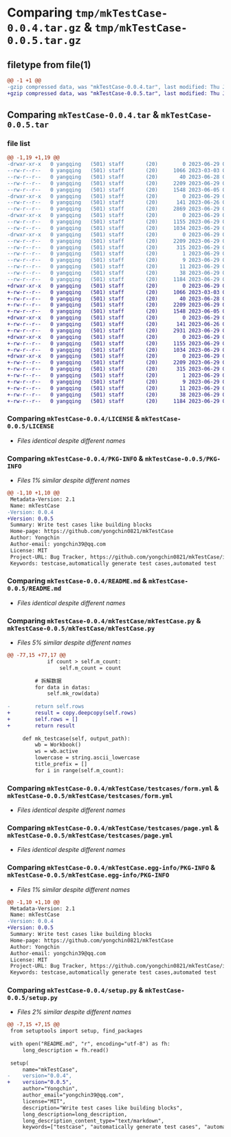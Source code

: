 # Comparing `tmp/mkTestCase-0.0.4.tar.gz` & `tmp/mkTestCase-0.0.5.tar.gz`

## filetype from file(1)

```diff
@@ -1 +1 @@
-gzip compressed data, was "mkTestCase-0.0.4.tar", last modified: Thu Jun 29 02:29:49 2023, max compression
+gzip compressed data, was "mkTestCase-0.0.5.tar", last modified: Thu Jun 29 07:31:49 2023, max compression
```

## Comparing `mkTestCase-0.0.4.tar` & `mkTestCase-0.0.5.tar`

### file list

```diff
@@ -1,19 +1,19 @@
-drwxr-xr-x   0 yangqing   (501) staff       (20)        0 2023-06-29 02:29:49.261788 mkTestCase-0.0.4/
--rw-r--r--   0 yangqing   (501) staff       (20)     1066 2023-03-03 07:16:54.000000 mkTestCase-0.0.4/LICENSE
--rw-r--r--   0 yangqing   (501) staff       (20)       40 2023-06-28 07:23:33.000000 mkTestCase-0.0.4/MANIFEST.in
--rw-r--r--   0 yangqing   (501) staff       (20)     2209 2023-06-29 02:29:49.261309 mkTestCase-0.0.4/PKG-INFO
--rw-r--r--   0 yangqing   (501) staff       (20)     1548 2023-06-05 08:46:44.000000 mkTestCase-0.0.4/README.md
-drwxr-xr-x   0 yangqing   (501) staff       (20)        0 2023-06-29 02:29:49.257521 mkTestCase-0.0.4/mkTestCase/
--rw-r--r--   0 yangqing   (501) staff       (20)      141 2023-06-26 06:18:54.000000 mkTestCase-0.0.4/mkTestCase/__init__.py
--rw-r--r--   0 yangqing   (501) staff       (20)     2869 2023-06-29 01:54:04.000000 mkTestCase-0.0.4/mkTestCase/mkTestCase.py
-drwxr-xr-x   0 yangqing   (501) staff       (20)        0 2023-06-29 02:29:49.260390 mkTestCase-0.0.4/mkTestCase/testcases/
--rw-r--r--   0 yangqing   (501) staff       (20)     1155 2023-06-29 01:50:49.000000 mkTestCase-0.0.4/mkTestCase/testcases/form.yml
--rw-r--r--   0 yangqing   (501) staff       (20)     1034 2023-06-29 01:56:22.000000 mkTestCase-0.0.4/mkTestCase/testcases/page.yml
-drwxr-xr-x   0 yangqing   (501) staff       (20)        0 2023-06-29 02:29:49.259269 mkTestCase-0.0.4/mkTestCase.egg-info/
--rw-r--r--   0 yangqing   (501) staff       (20)     2209 2023-06-29 02:29:49.000000 mkTestCase-0.0.4/mkTestCase.egg-info/PKG-INFO
--rw-r--r--   0 yangqing   (501) staff       (20)      315 2023-06-29 02:29:49.000000 mkTestCase-0.0.4/mkTestCase.egg-info/SOURCES.txt
--rw-r--r--   0 yangqing   (501) staff       (20)        1 2023-06-29 02:29:49.000000 mkTestCase-0.0.4/mkTestCase.egg-info/dependency_links.txt
--rw-r--r--   0 yangqing   (501) staff       (20)        9 2023-06-29 02:29:49.000000 mkTestCase-0.0.4/mkTestCase.egg-info/requires.txt
--rw-r--r--   0 yangqing   (501) staff       (20)       11 2023-06-29 02:29:49.000000 mkTestCase-0.0.4/mkTestCase.egg-info/top_level.txt
--rw-r--r--   0 yangqing   (501) staff       (20)       38 2023-06-29 02:29:49.261917 mkTestCase-0.0.4/setup.cfg
--rw-r--r--   0 yangqing   (501) staff       (20)     1184 2023-06-29 01:59:11.000000 mkTestCase-0.0.4/setup.py
+drwxr-xr-x   0 yangqing   (501) staff       (20)        0 2023-06-29 07:31:49.180988 mkTestCase-0.0.5/
+-rw-r--r--   0 yangqing   (501) staff       (20)     1066 2023-03-03 07:16:54.000000 mkTestCase-0.0.5/LICENSE
+-rw-r--r--   0 yangqing   (501) staff       (20)       40 2023-06-28 07:23:33.000000 mkTestCase-0.0.5/MANIFEST.in
+-rw-r--r--   0 yangqing   (501) staff       (20)     2209 2023-06-29 07:31:49.180586 mkTestCase-0.0.5/PKG-INFO
+-rw-r--r--   0 yangqing   (501) staff       (20)     1548 2023-06-05 08:46:44.000000 mkTestCase-0.0.5/README.md
+drwxr-xr-x   0 yangqing   (501) staff       (20)        0 2023-06-29 07:31:49.176461 mkTestCase-0.0.5/mkTestCase/
+-rw-r--r--   0 yangqing   (501) staff       (20)      141 2023-06-26 06:18:54.000000 mkTestCase-0.0.5/mkTestCase/__init__.py
+-rw-r--r--   0 yangqing   (501) staff       (20)     2931 2023-06-29 07:27:19.000000 mkTestCase-0.0.5/mkTestCase/mkTestCase.py
+drwxr-xr-x   0 yangqing   (501) staff       (20)        0 2023-06-29 07:31:49.179662 mkTestCase-0.0.5/mkTestCase/testcases/
+-rw-r--r--   0 yangqing   (501) staff       (20)     1155 2023-06-29 01:50:49.000000 mkTestCase-0.0.5/mkTestCase/testcases/form.yml
+-rw-r--r--   0 yangqing   (501) staff       (20)     1034 2023-06-29 01:56:22.000000 mkTestCase-0.0.5/mkTestCase/testcases/page.yml
+drwxr-xr-x   0 yangqing   (501) staff       (20)        0 2023-06-29 07:31:49.178520 mkTestCase-0.0.5/mkTestCase.egg-info/
+-rw-r--r--   0 yangqing   (501) staff       (20)     2209 2023-06-29 07:31:49.000000 mkTestCase-0.0.5/mkTestCase.egg-info/PKG-INFO
+-rw-r--r--   0 yangqing   (501) staff       (20)      315 2023-06-29 07:31:49.000000 mkTestCase-0.0.5/mkTestCase.egg-info/SOURCES.txt
+-rw-r--r--   0 yangqing   (501) staff       (20)        1 2023-06-29 07:31:49.000000 mkTestCase-0.0.5/mkTestCase.egg-info/dependency_links.txt
+-rw-r--r--   0 yangqing   (501) staff       (20)        9 2023-06-29 07:31:49.000000 mkTestCase-0.0.5/mkTestCase.egg-info/requires.txt
+-rw-r--r--   0 yangqing   (501) staff       (20)       11 2023-06-29 07:31:49.000000 mkTestCase-0.0.5/mkTestCase.egg-info/top_level.txt
+-rw-r--r--   0 yangqing   (501) staff       (20)       38 2023-06-29 07:31:49.181122 mkTestCase-0.0.5/setup.cfg
+-rw-r--r--   0 yangqing   (501) staff       (20)     1184 2023-06-29 07:27:42.000000 mkTestCase-0.0.5/setup.py
```

### Comparing `mkTestCase-0.0.4/LICENSE` & `mkTestCase-0.0.5/LICENSE`

 * *Files identical despite different names*

### Comparing `mkTestCase-0.0.4/PKG-INFO` & `mkTestCase-0.0.5/PKG-INFO`

 * *Files 1% similar despite different names*

```diff
@@ -1,10 +1,10 @@
 Metadata-Version: 2.1
 Name: mkTestCase
-Version: 0.0.4
+Version: 0.0.5
 Summary: Write test cases like building blocks
 Home-page: https://github.com/yongchin0821/mkTestCase
 Author: Yongchin
 Author-email: yongchin39@qq.com
 License: MIT
 Project-URL: Bug Tracker, https://github.com/yongchin0821/mkTestCase/issues
 Keywords: testcase,automatically generate test cases,automated test
```

### Comparing `mkTestCase-0.0.4/README.md` & `mkTestCase-0.0.5/README.md`

 * *Files identical despite different names*

### Comparing `mkTestCase-0.0.4/mkTestCase/mkTestCase.py` & `mkTestCase-0.0.5/mkTestCase/mkTestCase.py`

 * *Files 5% similar despite different names*

```diff
@@ -77,15 +77,17 @@
             if count > self.m_count:
                 self.m_count = count
 
         # 拆解数据
         for data in datas:
             self.mk_row(data)
 
-        return self.rows
+        result = copy.deepcopy(self.rows)
+        self.rows = []
+        return result
 
     def mk_testcase(self, output_path):
         wb = Workbook()
         ws = wb.active
         lowercase = string.ascii_lowercase
         title_prefix = []
         for i in range(self.m_count):
```

### Comparing `mkTestCase-0.0.4/mkTestCase/testcases/form.yml` & `mkTestCase-0.0.5/mkTestCase/testcases/form.yml`

 * *Files identical despite different names*

### Comparing `mkTestCase-0.0.4/mkTestCase/testcases/page.yml` & `mkTestCase-0.0.5/mkTestCase/testcases/page.yml`

 * *Files identical despite different names*

### Comparing `mkTestCase-0.0.4/mkTestCase.egg-info/PKG-INFO` & `mkTestCase-0.0.5/mkTestCase.egg-info/PKG-INFO`

 * *Files 1% similar despite different names*

```diff
@@ -1,10 +1,10 @@
 Metadata-Version: 2.1
 Name: mkTestCase
-Version: 0.0.4
+Version: 0.0.5
 Summary: Write test cases like building blocks
 Home-page: https://github.com/yongchin0821/mkTestCase
 Author: Yongchin
 Author-email: yongchin39@qq.com
 License: MIT
 Project-URL: Bug Tracker, https://github.com/yongchin0821/mkTestCase/issues
 Keywords: testcase,automatically generate test cases,automated test
```

### Comparing `mkTestCase-0.0.4/setup.py` & `mkTestCase-0.0.5/setup.py`

 * *Files 2% similar despite different names*

```diff
@@ -7,15 +7,15 @@
 from setuptools import setup, find_packages
 
 with open("README.md", "r", encoding="utf-8") as fh:
     long_description = fh.read()
 
 setup(
     name="mkTestCase",
-    version="0.0.4",
+    version="0.0.5",
     author="Yongchin",
     author_email="yongchin39@qq.com",
     license="MIT",
     description="Write test cases like building blocks",
     long_description=long_description,
     long_description_content_type="text/markdown",
     keywords=["testcase", "automatically generate test cases", "automated test"],
```

